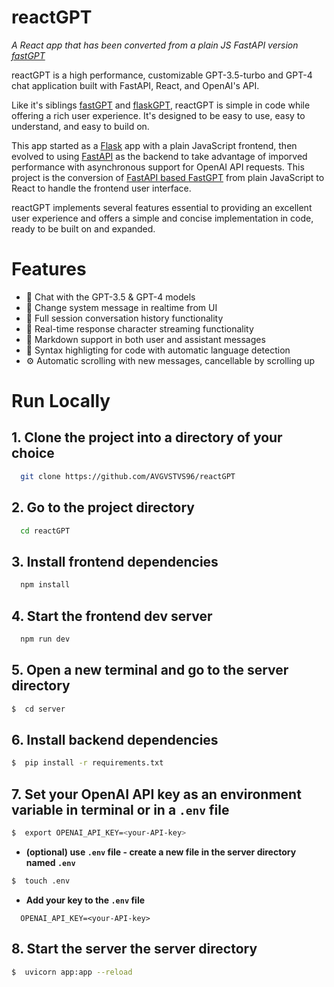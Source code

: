 # reactGPT
*A React app that has been converted from a plain JS FastAPI version [fastGPT](https://github.com/AVGVSTVS96/FastGPT)*

reactGPT is a high performance, customizable GPT-3.5-turbo and GPT-4 chat application built with FastAPI, React, and OpenAI's API. 

Like it's siblings [fastGPT](https://github.com/AVGVSTVS96/FastGPT) and [flaskGPT](https://github.com/AVGVSTVS96/flaskGPT), reactGPT is simple in code while offering a rich user experience. It's designed to be easy to use, easy to understand, and easy to build on.

This app started as a [Flask](https://github.com/AVGVSTVS96/flaskGPT) app with a plain JavaScript frontend, then evolved to using [FastAPI](https://github.com/AVGVSTVS96/FastGPT) as the backend to take advantage of imporved performance with asynchronous support for OpenAI API requests. This project is the conversion of [FastAPI based FastGPT](https://github.com/AVGVSTVS96/FastGPT) from plain JavaScript to React to handle the frontend user interface.

reactGPT implements several features essential to providing an excellent user experience and offers a simple and concise implementation in code, ready to be built on and expanded.

# Features
- 🤖 Chat with the GPT-3.5 & GPT-4 models
- 🧰 Change system message in realtime from UI
- 📝 Full session conversation history functionality
- 💬 Real-time response character streaming functionality
- 🧩 Markdown support in both user and assistant messages
- 🎨 Syntax highligting for code with automatic language detection
- ⚙️ Automatic scrolling with new messages, cancellable by scrolling up 


# Run Locally
## 1. Clone the project into a directory of your choice
```bash
  git clone https://github.com/AVGVSTVS96/reactGPT
```
## 2. Go to the project directory
```bash
  cd reactGPT
```
## 3. Install frontend dependencies
```bash
  npm install
```
## 4. Start the frontend dev server
```bash
  npm run dev
```
## 5. Open a new terminal and go to the server directory 
```bash
$  cd server
```
## 6. Install backend dependencies
```bash
$  pip install -r requirements.txt
```
## 7. Set your OpenAI API key as an environment variable in terminal or in a `.env` file
```bash
$  export OPENAI_API_KEY=<your-API-key>
```
- **(optional) use `.env` file - create a new file in the server directory named `.env`**
```bash
$  touch .env
```
 - **Add your key to the `.env` file**
```env
  OPENAI_API_KEY=<your-API-key>
```

## 8. Start the server the server directory

```bash
$  uvicorn app:app --reload
```
